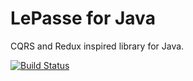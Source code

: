 # LePasse for Java

CQRS and Redux inspired library for Java.

[![Build Status](https://travis-ci.org/cookingfox/lepasse-java.svg?branch=master)](https://travis-ci.org/cookingfox/lepasse-java)
